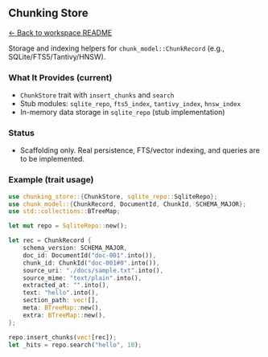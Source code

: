 ## Chunking Store

[← Back to workspace README](../README.md)

Storage and indexing helpers for `chunk_model::ChunkRecord` (e.g., SQLite/FTS5/Tantivy/HNSW).

### What It Provides (current)
- `ChunkStore` trait with `insert_chunks` and `search`
- Stub modules: `sqlite_repo`, `fts5_index`, `tantivy_index`, `hnsw_index`
- In-memory data storage in `sqlite_repo` (stub implementation)

### Status
- Scaffolding only. Real persistence, FTS/vector indexing, and queries are to be implemented.

### Example (trait usage)
```rust
use chunking_store::{ChunkStore, sqlite_repo::SqliteRepo};
use chunk_model::{ChunkRecord, DocumentId, ChunkId, SCHEMA_MAJOR};
use std::collections::BTreeMap;

let mut repo = SqliteRepo::new();

let rec = ChunkRecord {
    schema_version: SCHEMA_MAJOR,
    doc_id: DocumentId("doc-001".into()),
    chunk_id: ChunkId("doc-001#0".into()),
    source_uri: "./docs/sample.txt".into(),
    source_mime: "text/plain".into(),
    extracted_at: "".into(),
    text: "hello".into(),
    section_path: vec![],
    meta: BTreeMap::new(),
    extra: BTreeMap::new(),
};

repo.insert_chunks(vec![rec]);
let _hits = repo.search("hello", 10);
```

